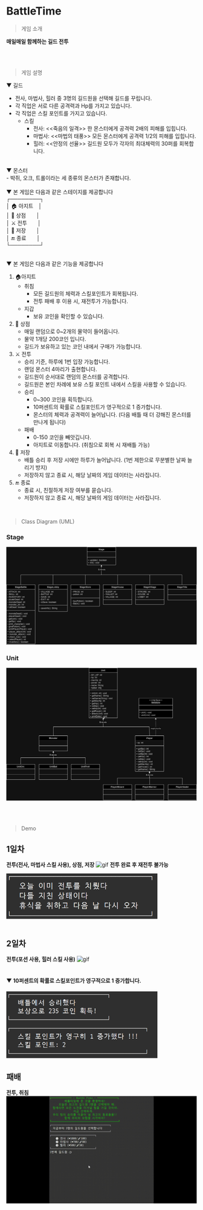 # BattleTime

> 게임 소개

**매일매일 함께하는 길드 전투**

<br>
<br>

> 게임 설명

▼ 길드<br>
- 전사, 마법사, 힐러 중 3명의 길드원을 선택해 길드를 꾸립니다.
- 각 직업은 서로 다른 공격력과 Hp를 가지고 있습니다. 
- 각 직업은 스킬 포인트를 가지고 있습니다.
  - 스킬
      - 전사: <<죽음의 일격>> 한 몬스터에게 공격력 2배의 피해를 입힙니다.
      - 마법사: <<마법의 태풍>> 모든 몬스터에게 공격력 1/2의 피해를 입힙니다.
      - 힐러: <<안정의 선율>> 길드원 모두가 각자의 최대체력의 30퍼를 회복합니다. 
<br>
▼ 몬스터<br>
- 박쥐, 오크, 트롤이라는 세 종류의 몬스터가 존재합니다.
<br>
<br>
▼ 본 게임은 다음과 같은 스테이지를 제공합니다<br>
┌────────┐<br>
│ 🏠 아지트　│<br>
│ 🏪 상점　　│<br>
│ ⚔️ 전투　　│<br>
│ 📜 저장　　│<br>
│ 🔚 종료　　│<br>
└────────┘<br>
<br>


▼ 본 게임은 다음과 같은 기능을 제공합니다<br>
1. 🏠아지트 
    * 취침 
      * 모든 길드원의 체력과 스킬포인트가 회복됩니다.
      * 전투 패배 후 이용 시, 재전투가 가능합니다.
    * 지갑 
      * 보유 코인을 확인할 수 있습니다.
2. 🏪 상점
    * 매일 랜덤으로 0~2개의 물약이 들어옵니다.
    * 물약 1개당 200코인 입니다.
    * 길드가 보유하고 있는 코인 내에서 구매가 가능합니다.
3. ⚔️ 전투
    * 승리 기준, 하루에 1번 입장 가능합니다.
    * 랜덤 몬스터 4마리가 출현합니다.
    * 길드원이 순서대로 랜덤의 몬스터를 공격합니다.
    * 길드원은 본인 차례에 보유 스킬 포인트 내에서 스킬을 사용할 수 있습니다.
    * 승리
      * 0~300 코인을 획득합니다.
      * 10퍼센트의 확률로 스킬포인트가 영구적으로 1 증가합니다.
      * 몬스터의 체력과 공격력이 늘어납니다. (다음 배틀 때 더 강해진 몬스터를 만나게 됩니다)
    * 패배
      * 0-150 코인을 빼앗깁니다.
      * 아지트로 이동합니다. (취침으로 회복 시 재배틀 가능)
4. 📜 저장
    * 배틀 승리 후 저장 시에만 하루가 늘어납니다. (1번 제한으로 무분별한 날짜 늘리기 방지)
    * 저장하지 않고 종료 시, 해당 날짜의 게임 데이터는 사라집니다.
5. 🔚 종료
    * 종료 시, 친절하게 저장 여부를 묻습니다.
    * 저장하지 않고 종료 시, 해당 날짜의 게임 데이터는 사라집니다.

<br>


> Class Diagram (UML)
### Stage
![Diagram](BattleTime/src/BattleTime/sorce/BattleTime_Stage.jpg)
### Unit
![Diagram](BattleTime/src/BattleTime/sorce/BattleTime_Unit_Update.jpg)

<br>
<br>

> Demo
## 1일차
**전투(전사, 마법사 스킬 사용), 상점, 저장**
![gif](BattleTime/src/BattleTime/sorce/Day1.gif)
**전투 완료 후 재전투 불가능**

<img src="BattleTime/src/BattleTime/sorce/CompleteBattle.png" width="400"/>
<br>
<br>

## 2일차
**전투(포션 사용, 힐러 스킬 사용)**
![gif](BattleTime/src/BattleTime/sorce/Day2.gif)
<br>
<br>
#### ▼ 10퍼센트의 확률로 스킬포인트가 영구적으로 1 증가합니다.
<img src="BattleTime/src/BattleTime/sorce/BattleTime_skillPoint.png" width="400"/>
<br>

## 패배
**전투, 취침**
![gif](BattleTime/src/BattleTime/sorce/ReBattle.gif)

